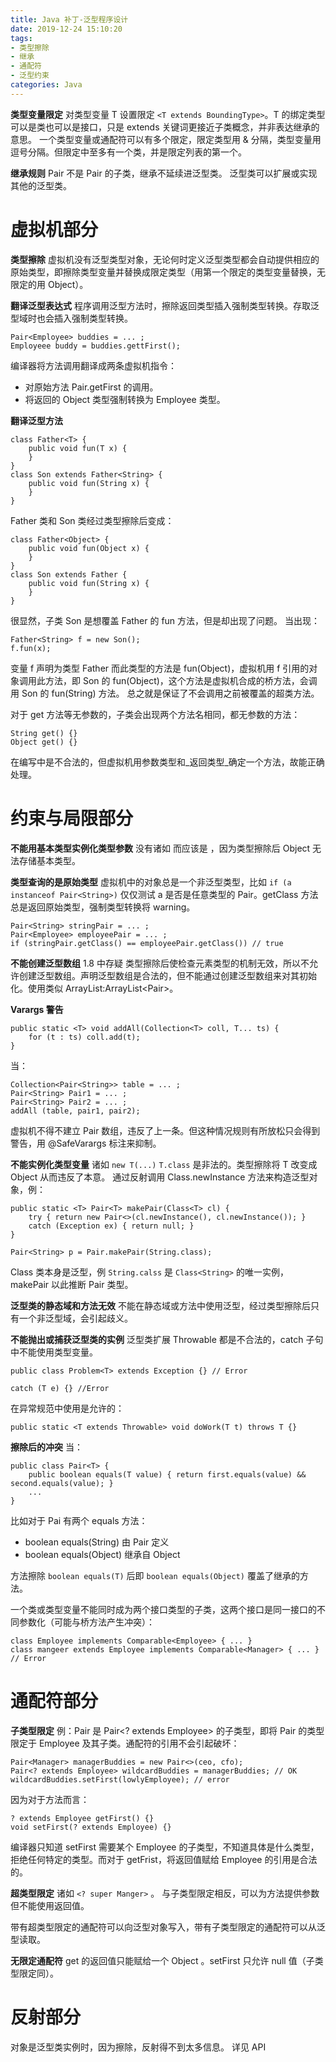 ```yaml
---
title: Java 补丁-泛型程序设计
date: 2019-12-24 15:10:20
tags:
- 类型擦除
- 继承
- 通配符
- 泛型约束
categories: Java
---
```

**类型变量限定**
对类型变量 T 设置限定 `<T extends BoundingType>`。T 的绑定类型可以是类也可以是接口，只是 extends 关键词更接近子类概念，并非表达继承的意思。
一个类型变量或通配符可以有多个限定，限定类型用 & 分隔，类型变量用逗号分隔。但限定中至多有一个类，并是限定列表的第一个。

**继承规则**
Pair<Manager> 不是 Pair<Employee> 的子类，继承不延续进泛型类。
泛型类可以扩展或实现其他的泛型类。

# 虚拟机部分
**类型擦除**
虚拟机没有泛型类型对象，无论何时定义泛型类型都会自动提供相应的原始类型，即擦除类型变量并替换成限定类型（用第一个限定的类型变量替换，无限定的用 Object）。

**翻译泛型表达式**
程序调用泛型方法时，擦除返回类型插入强制类型转换。存取泛型域时也会插入强制类型转换。
```
Pair<Employee> buddies = ... ;
Employeee buddy = buddies.gettFirst();
```
编译器将方法调用翻译成两条虚拟机指令：
- 对原始方法 Pair.getFirst 的调用。
- 将返回的 Object 类型强制转换为 Employee 类型。

**翻译泛型方法**
```
class Father<T> {
	public void fun(T x) {
	}
}
class Son extends Father<String> {
	public void fun(String x) {
	}
}
```
Father 类和 Son 类经过类型擦除后变成：
```
class Father<Object> {
	public void fun(Object x) {
	}
}
class Son extends Father {
	public void fun(String x) {
	}
}
```
很显然，子类 Son 是想覆盖 Father 的 fun 方法，但是却出现了问题。
当出现：
```
Father<String> f = new Son();
f.fun(x);
```
变量 f 声明为类型 Father<String> 而此类型的方法是 fun(Object)，虚拟机用 f 引用的对象调用此方法，即 Son 的 fun(Object)，这个方法是虚拟机合成的桥方法，会调用 Son 的 fun(String) 方法。
总之就是保证了不会调用之前被覆盖的超类方法。

对于 get 方法等无参数的，子类会出现两个方法名相同，都无参数的方法：
```
String get() {}
Object get() {}
```
在编写中是不合法的，但虚拟机用参数类型和_返回类型_确定一个方法，故能正确处理。

# 约束与局限部分
**不能用基本类型实例化类型参数**
没有诸如 <double> 而应该是 <Double>，因为类型擦除后 Object 无法存储基本类型。

**类型查询的是原始类型**
虚拟机中的对象总是一个非泛型类型，比如 `if (a instanceof Pair<String>)` 仅仅测试 a 是否是任意类型的 Pair。getClass 方法总是返回原始类型，强制类型转换将 warning。
```
Pair<String> stringPair = ... ;
Pair<Employee> employeePair = ... ;
if (stringPair.getClass() == employeePair.getClass()) // true
```

**不能创建泛型数组** 1.8 中存疑
类型擦除后使检查元素类型的机制无效，所以不允许创建泛型数组。声明泛型数组是合法的，但不能通过创建泛型数组来对其初始化。使用类似 ArrayList:ArrayList<Pair<String>>。

**Varargs 警告**
```
public static <T> void addAll(Collection<T> coll, T... ts) {
	for (t : ts) coll.add(t);
}
```
当：
```
Collection<Pair<String>> table = ... ;
Pair<String> Pair1 = ... ;
Pair<String> Pair2 = ... ;
addAll (table, pair1, pair2);
```
虚拟机不得不建立 Pair<String > 数组，违反了上一条。但这种情况规则有所放松只会得到警告，用 @SafeVarargs 标注来抑制。

**不能实例化类型变量**
诸如 `new T(...)` `T.class` 是非法的。类型擦除将 T 改变成 Object 从而违反了本意。
通过反射调用 Class.newInstance 方法来构造泛型对象，例：
```
public static <T> Pair<T> makePair(Class<T> cl) {
	try { return new Pair<>(cl.newInstance(), cl.newInstance()); }
	catch (Exception ex) { return null; }
}

Pair<String> p = Pair.makePair(String.class);
```
Class 类本身是泛型，例 `String.calss` 是 `Class<String>` 的唯一实例，makePair 以此推断 Pair 类型。

**泛型类的静态域和方法无效**
不能在静态域或方法中使用泛型，经过类型擦除后只有一个非泛型域，会引起歧义。

**不能抛出或捕获泛型类的实例**
泛型类扩展 Throwable 都是不合法的，catch 子句中不能使用类型变量。
```
public class Problem<T> extends Exception {} // Error

catch (T e) {} //Error
```
在异常规范中使用是允许的：
```
public static <T extends Throwable> void doWork(T t) throws T {}
```

**擦除后的冲突**
当：
```
public class Pair<T> {
	public boolean equals(T value) { return first.equals(value) && second.equals(value); }
	...
}
```
比如对于 Pai<String> 有两个 equals 方法：
- boolean equals(String) 由 Pair<T> 定义
- boolean equals(Object) 继承自 Object

方法擦除 `boolean equals(T)` 后即 `boolean equals(Object)` 覆盖了继承的方法。

一个类或类型变量不能同时成为两个接口类型的子类，这两个接口是同一接口的不同参数化（可能与桥方法产生冲突）：
```
class Employee implements Comparable<Employee> { ... }
class mangeer extends Employee implements Comparable<Manager> { ... }
// Error
```

# 通配符部分
**子类型限定**
例：Pair<Manager> 是 Pair<? extends Employee> 的子类型，即将 Pair 的类型限定于 Employee 及其子类。通配符的引用不会引起破坏：
```
Pair<Manager> managerBuddies = new Pair<>(ceo, cfo);
Pair<? extends Employee> wildcardBuddies = managerBuddies; // OK
wildcardBuddies.setFirst(lowlyEmployee); // error
```
因为对于方法而言：
```
? extends Employee getFirst() {}
void setFirst(? extends Employee) {}
```
编译器只知道 setFirst 需要某个 Employee 的子类型，不知道具体是什么类型，拒绝任何特定的类型。而对于 getFrist，将返回值赋给 Employee 的引用是合法的。

**超类型限定**
诸如 `<? super Manger>` 。
与子类型限定相反，可以为方法提供参数但不能使用返回值。

带有超类型限定的通配符可以向泛型对象写入，带有子类型限定的通配符可以从泛型读取。

**无限定通配符**
get 的返回值只能赋给一个 Object 。setFirst 只允许 null 值（子类型限定同）。

# 反射部分
对象是泛型类实例时，因为擦除，反射得不到太多信息。
详见 API